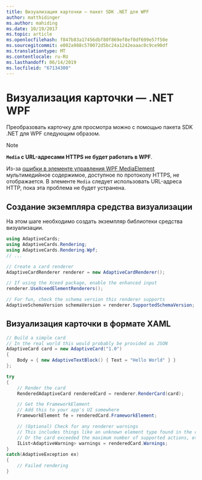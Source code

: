 ```yaml
---
title: Визуализация карточки — пакет SDK .NET для WPF
author: matthidinger
ms.author: mahiding
ms.date: 10/19/2017
ms.topic: article
ms.openlocfilehash: f847b83a17456dbf80f869ef8ef0df699e57f50e
ms.sourcegitcommit: e002a988c570072d5bc24a1242eaaac0c9ce90df
ms.translationtype: MT
ms.contentlocale: ru-RU
ms.lasthandoff: 06/14/2019
ms.locfileid: "67134300"
---
```

# <a name="render-a-card---net-wpf"></a>Визуализация карточки — .NET WPF

Преобразовать карточку для просмотра можно с помощью пакета SDK .NET для WPF следующим образом.

> [!NOTE]
> **`Media` с URL-адресами HTTPS не будет работать в WPF**.
> 
> Из-за [ошибки в элементе управления WPF MediaElement](https://stackoverflow.com/questions/30702505/playing-media-from-https-site-in-media-element-throwing-null-reference-exception) мультимедийное содержимое, доступное по протоколу HTTPS, не отображается. В элементе `Media` следует использовать URL-адреса HTTP, пока эта проблема не будет устранена.  

## <a name="instantiate-a-renderer"></a>Создание экземпляра средства визуализации

На этом шаге необходимо создать экземпляр библиотеки средства визуализации. 

```csharp
using AdaptiveCards;
using AdaptiveCards.Rendering;
using AdaptiveCards.Rendering.Wpf;
// ...

// Create a card renderer
AdaptiveCardRenderer renderer = new AdaptiveCardRenderer();

// If using the Xceed package, enable the enhanced input
renderer.UseXceedElementRenderers();

// For fun, check the schema version this renderer supports
AdaptiveSchemaVersion schemaVersion = renderer.SupportedSchemaVersion;
```

## <a name="render-a-card-to-xaml"></a>Визуализация карточки в формате XAML

```csharp
// Build a simple card
// In the real world this would probably be provided as JSON
AdaptiveCard card = new AdaptiveCard("1.0")
{
    Body = { new AdaptiveTextBlock() { Text = "Hello World" } }
};

try
{
    // Render the card
    RenderedAdaptiveCard renderedCard = renderer.RenderCard(card);

    // Get the FrameworkElement
    // Add this to your app's UI somewhere
    FrameworkElement fe = renderedCard.FrameworkElement;

    // (Optional) Check for any renderer warnings
    // This includes things like an unknown element type found in the card
    // Or the card exceeded the maximum number of supported actions, etc
    IList<AdaptiveWarning> warnings = renderedCard.Warnings;
}
catch(AdaptiveException ex)
{
    // Failed rendering
}
```

